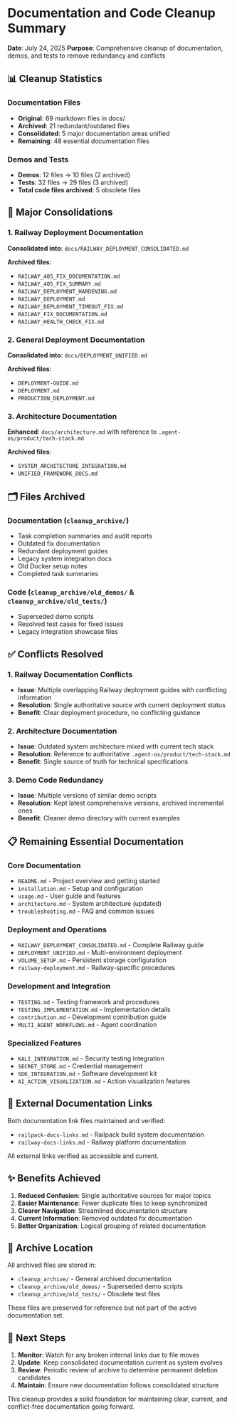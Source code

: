 # Documentation and Code Cleanup Summary

**Date**: July 24, 2025
**Purpose**: Comprehensive cleanup of documentation, demos, and tests to remove redundancy and conflicts

## 📊 Cleanup Statistics

### Documentation Files
- **Original**: 69 markdown files in docs/
- **Archived**: 21 redundant/outdated files
- **Consolidated**: 5 major documentation areas unified
- **Remaining**: 48 essential documentation files

### Demos and Tests
- **Demos**: 12 files → 10 files (2 archived)
- **Tests**: 32 files → 29 files (3 archived)
- **Total code files archived**: 5 obsolete files

## 🔄 Major Consolidations

### 1. Railway Deployment Documentation
**Consolidated into**: `docs/RAILWAY_DEPLOYMENT_CONSOLIDATED.md`

**Archived files**:
- `RAILWAY_405_FIX_DOCUMENTATION.md`
- `RAILWAY_405_FIX_SUMMARY.md`
- `RAILWAY_DEPLOYMENT_HARDENING.md`
- `RAILWAY_DEPLOYMENT.md`
- `RAILWAY_DEPLOYMENT_TIMEOUT_FIX.md`
- `RAILWAY_FIX_DOCUMENTATION.md`
- `RAILWAY_HEALTH_CHECK_FIX.md`

### 2. General Deployment Documentation
**Consolidated into**: `docs/DEPLOYMENT_UNIFIED.md`

**Archived files**:
- `DEPLOYMENT-GUIDE.md`
- `DEPLOYMENT.md`
- `PRODUCTION_DEPLOYMENT.md`

### 3. Architecture Documentation
**Enhanced**: `docs/architecture.md` with reference to `.agent-os/product/tech-stack.md`

**Archived files**:
- `SYSTEM_ARCHITECTURE_INTEGRATION.md`
- `UNIFIED_FRAMEWORK_DOCS.md`

## 🗂️ Files Archived

### Documentation (`cleanup_archive/`)
- Task completion summaries and audit reports
- Outdated fix documentation
- Redundant deployment guides
- Legacy system integration docs
- Old Docker setup notes
- Completed task summaries

### Code (`cleanup_archive/old_demos/` & `cleanup_archive/old_tests/`)
- Superseded demo scripts
- Resolved test cases for fixed issues
- Legacy integration showcase files

## ✅ Conflicts Resolved

### 1. Railway Documentation Conflicts
- **Issue**: Multiple overlapping Railway deployment guides with conflicting information
- **Resolution**: Single authoritative source with current deployment status
- **Benefit**: Clear deployment procedure, no conflicting guidance

### 2. Architecture Documentation
- **Issue**: Outdated system architecture mixed with current tech stack
- **Resolution**: Reference to authoritative `.agent-os/product/tech-stack.md`
- **Benefit**: Single source of truth for technical specifications

### 3. Demo Code Redundancy
- **Issue**: Multiple versions of similar demo scripts
- **Resolution**: Kept latest comprehensive versions, archived incremental ones
- **Benefit**: Cleaner demo directory with current examples

## 📋 Remaining Essential Documentation

### Core Documentation
- `README.md` - Project overview and getting started
- `installation.md` - Setup and configuration
- `usage.md` - User guide and features
- `architecture.md` - System architecture (updated)
- `troubleshooting.md` - FAQ and common issues

### Deployment and Operations
- `RAILWAY_DEPLOYMENT_CONSOLIDATED.md` - Complete Railway guide
- `DEPLOYMENT_UNIFIED.md` - Multi-environment deployment
- `VOLUME_SETUP.md` - Persistent storage configuration
- `railway-deployment.md` - Railway-specific procedures

### Development and Integration
- `TESTING.md` - Testing framework and procedures
- `TESTING_IMPLEMENTATION.md` - Implementation details
- `contribution.md` - Development contribution guide
- `MULTI_AGENT_WORKFLOWS.md` - Agent coordination

### Specialized Features
- `KALI_INTEGRATION.md` - Security testing integration
- `SECRET_STORE.md` - Credential management
- `SDK_INTEGRATION.md` - Software development kit
- `AI_ACTION_VISUALIZATION.md` - Action visualization features

## 🔗 External Documentation Links

Both documentation link files maintained and verified:
- `railpack-docs-links.md` - Railpack build system documentation
- `railway-docs-links.md` - Railway platform documentation

All external links verified as accessible and current.

## ✨ Benefits Achieved

1. **Reduced Confusion**: Single authoritative sources for major topics
2. **Easier Maintenance**: Fewer duplicate files to keep synchronized
3. **Clearer Navigation**: Streamlined documentation structure
4. **Current Information**: Removed outdated fix documentation
5. **Better Organization**: Logical grouping of related documentation

## 📁 Archive Location

All archived files are stored in:
- `cleanup_archive/` - General archived documentation
- `cleanup_archive/old_demos/` - Superseded demo scripts
- `cleanup_archive/old_tests/` - Obsolete test files

These files are preserved for reference but not part of the active documentation set.

## 🎯 Next Steps

1. **Monitor**: Watch for any broken internal links due to file moves
2. **Update**: Keep consolidated documentation current as system evolves
3. **Review**: Periodic review of archive to determine permanent deletion candidates
4. **Maintain**: Ensure new documentation follows consolidated structure

This cleanup provides a solid foundation for maintaining clear, current, and conflict-free documentation going forward.
